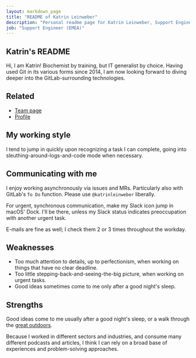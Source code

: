 ```yaml
---
layout: markdown_page
title: "README of Katrin Leinweber"
description: "Personal readme page for Katrin Leinweber, Support Engineer, GitLab"
job: "Support Engineer (EMEA)"
---
```


## Katrin's README

Hi, I am Katrin! Biochemist by training, but IT generalist by choice.
Having used Git in its various forms since 2014,
I am now looking forward to diving deeper into the GitLab-surrounding technologies.

## Related

* [Team page](https://about.gitlab.com/company/team/#katrinleinweber)
* [Profile](https://gitlab.com/katrinleinweber)

## My working style

I tend to jump in quickly upon recognizing a task I can complete,
going into sleuthing-around-logs-and-code mode when necessary.

## Communicating with me

I enjoy working asynchronously via issues and MRs.
Particularly also with GitLab's `To Do` function.
Please use `@katrinleinweber` liberally.

For urgent, synchronous communication, make my Slack icon jump in macOS' Dock.
I'll be there, unless my Slack status indicates preoccupation with another urgent task.

E-mails are fine as well; I check them 2 or 3 times throughout the workday.

## Weaknesses

* Too much attention to details, up to perfectionism,
  when working on things that have no clear deadline.
* Too little stepping-back-and-seeing-the-big picture,
  when working on urgent tasks.
* Good ideas sometimes come to me only after a good night's sleep.

## Strengths

Good ideas come to me usually after a good night's sleep,
or a walk through the [great outdoors](https://www.youtube.com/watch?v=AzttaR1PIlM).

Because I worked in different sectors and industries,
and consume many different podcasts and articles,
I think I can rely on a broad base of experiences
and problem-solving approaches.
